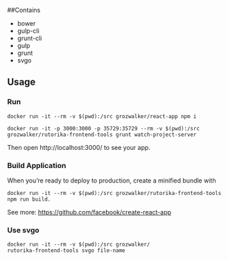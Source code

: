 ##Contains

* bower
* gulp-cli 
* grunt-cli
* gulp 
* grunt
* svgo

## Usage
### Run

```
docker run -it --rm -v $(pwd):/src grozwalker/react-app npm i

docker run -it -p 3000:3000 -p 35729:35729 --rm -v $(pwd):/src grozwalker/rutorika-frontend-tools grunt watch-project-server
```

Then open http://localhost:3000/ to see your app.

### Build Application

When you’re ready to deploy to production, create a minified bundle with 

```
docker run -it --rm -v $(pwd):/src grozwalker/rutorika-frontend-tools npm run build.

```

See more: https://github.com/facebook/create-react-app

### Use svgo

```
docker run -it --rm -v $(pwd):/src grozwalker/
rutorika-frontend-tools svgo file-name

```

